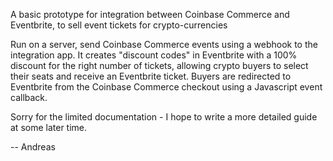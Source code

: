 A basic prototype for integration between Coinbase Commerce and Eventbrite, to sell event tickets for crypto-currencies

Run on a server, send Coinbase Commerce events using a webhook to the integration app. It creates "discount codes" in Eventbrite with a 100% discount for the right number of tickets, allowing crypto buyers to select their seats and receive an Eventbrite ticket. Buyers are redirected to Eventbrite from the Coinbase Commerce checkout using a Javascript event callback.

Sorry for the limited documentation - I hope to write a more detailed guide at some later time. 

-- Andreas
